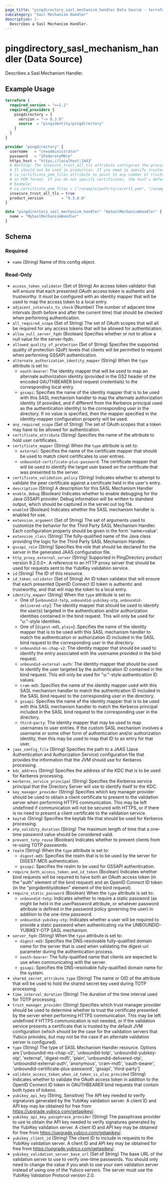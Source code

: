 ```yaml
---
page_title: "pingdirectory_sasl_mechanism_handler Data Source - terraform-provider-pingdirectory"
subcategory: "Sasl Mechanism Handler"
description: |-
  Describes a Sasl Mechanism Handler.
---
```


# pingdirectory_sasl_mechanism_handler (Data Source)

Describes a Sasl Mechanism Handler.

## Example Usage

```terraform
terraform {
  required_version = ">=1.1"
  required_providers {
    pingdirectory = {
      version = "~> 0.3.0"
      source  = "pingidentity/pingdirectory"
    }
  }
}

provider "pingdirectory" {
  username   = "cn=administrator"
  password   = "2FederateM0re"
  https_host = "https://localhost:1443"
  # Warning: The insecure_trust_all_tls attribute configures the provider to trust any certificate presented by the PingDirectory server.
  # It should not be used in production. If you need to specify trusted CA certificates, use the
  # ca_certificate_pem_files attribute to point to any number of trusted CA certificate files
  # in PEM format. If you do not specify certificates, the host's default root CA set will be used.
  # Example:
  # ca_certificate_pem_files = ["/example/path/to/cacert1.pem", "/example/path/to/cacert2.pem"]
  insecure_trust_all_tls = true
  product_version        = "9.3.0.0"
}

data "pingdirectory_sasl_mechanism_handler" "mySaslMechanismHandler" {
  name = "MySaslMechanismHandler"
}
```

<!-- schema generated by tfplugindocs -->
## Schema

### Required

- `name` (String) Name of this config object.

### Read-Only

- `access_token_validator` (Set of String) An access token validator that will ensure that each presented OAuth access token is authentic and trustworthy. It must be configured with an identity mapper that will be used to map the access token to a local entry.
- `adjacent_intervals_to_check` (Number) The number of adjacent time intervals (both before and after the current time) that should be checked when performing authentication.
- `all_required_scope` (Set of String) The set of OAuth scopes that will all be required for any access tokens that will be allowed for authentication.
- `allow_null_server_fqdn` (Boolean) Specifies whether or not to allow a null value for the server-fqdn.
- `allowed_quality_of_protection` (Set of String) Specifies the supported quality of protection (QoP) levels that clients will be permitted to request when performing GSSAPI authentication.
- `alternate_authorization_identity_mapper` (String) When the `type` attribute is set to:
  - `oauth-bearer`: The identity mapper that will be used to map an alternate authorization identity (provided in the GS2 header of the encoded OAUTHBEARER bind request credentials) to the corresponding local entry.
  - `gssapi`: Specifies the name of the identity mapper that is to be used with this SASL mechanism handler to map the alternate authorization identity (if provided, and if different from the Kerberos principal used as the authentication identity) to the corresponding user in the directory. If no value is specified, then the mapper specified in the identity-mapper configuration property will be used.
- `any_required_scope` (Set of String) The set of OAuth scopes that a token may have to be allowed for authentication.
- `certificate_attribute` (String) Specifies the name of the attribute to hold user certificates.
- `certificate_mapper` (String) When the `type` attribute is set to:
  - `external`: Specifies the name of the certificate mapper that should be used to match client certificates to user entries.
  - `unboundid-certificate-plus-password`: The certificate mapper that will be used to identify the target user based on the certificate that was presented to the server.
- `certificate_validation_policy` (String) Indicates whether to attempt to validate the peer certificate against a certificate held in the user's entry.
- `description` (String) A description for this SASL Mechanism Handler
- `enable_debug` (Boolean) Indicates whether to enable debugging for the Java GSSAPI provider. Debug information will be written to standard output, which should be captured in the server.out log file.
- `enabled` (Boolean) Indicates whether the SASL mechanism handler is enabled for use.
- `extension_argument` (Set of String) The set of arguments used to customize the behavior for the Third Party SASL Mechanism Handler. Each configuration property should be given in the form 'name=value'.
- `extension_class` (String) The fully-qualified name of the Java class providing the logic for the Third Party SASL Mechanism Handler.
- `gssapi_role` (String) Specifies the role that should be declared for the server in the generated JAAS configuration file.
- `http_proxy_external_server` (String) Supported in PingDirectory product version 9.2.0.0+. A reference to an HTTP proxy server that should be used for requests sent to the YubiKey validation service.
- `id` (String) The ID of this resource.
- `id_token_validator` (Set of String) An ID token validator that will ensure that each presented OpenID Connect ID token is authentic and trustworthy, and that will map the token to a local entry.
- `identity_mapper` (String) When the `type` attribute is set to:
  - One of [`unboundid-totp`, `unboundid-yubikey-otp`, `unboundid-delivered-otp`]: The identity mapper that should be used to identify the user(s) targeted in the authentication and/or authorization identities contained in the bind request. This will only be used for "u:"-style identities.
  - One of [`digest-md5`, `plain`]: Specifies the name of the identity mapper that is to be used with this SASL mechanism handler to match the authentication or authorization ID included in the SASL bind request to the corresponding user in the directory.
  - `unboundid-ms-chap-v2`: The identity mapper that should be used to identify the entry associated with the username provided in the bind request.
  - `unboundid-external-auth`: The identity mapper that should be used to identify the user targeted by the authentication ID contained in the bind request. This will only be used for "u:"-style authentication ID values.
  - `cram-md5`: Specifies the name of the identity mapper used with this SASL mechanism handler to match the authentication ID included in the SASL bind request to the corresponding user in the directory.
  - `gssapi`: Specifies the name of the identity mapper that is to be used with this SASL mechanism handler to match the Kerberos principal included in the SASL bind request to the corresponding user in the directory.
  - `third-party`: The identity mapper that may be used to map usernames to user entries. If the custom SASL mechanism involves a username or some other form of authentication and/or authorization identity, then this may be used to map that ID to an entry for that user.
- `jaas_config_file` (String) Specifies the path to a JAAS (Java Authentication and Authorization Service) configuration file that provides the information that the JVM should use for Kerberos processing.
- `kdc_address` (String) Specifies the address of the KDC that is to be used for Kerberos processing.
- `kerberos_service_principal` (String) Specifies the Kerberos service principal that the Directory Server will use to identify itself to the KDC.
- `key_manager_provider` (String) Specifies which key manager provider should be used to obtain a client certificate to present to the validation server when performing HTTPS communication. This may be left undefined if communication will not be secured with HTTPS, or if there is no need to present a client certificate to the validation service.
- `keytab` (String) Specifies the keytab file that should be used for Kerberos processing.
- `otp_validity_duration` (String) The maximum length of time that a one-time password value should be considered valid.
- `prevent_totp_reuse` (Boolean) Indicates whether to prevent clients from re-using TOTP passwords.
- `realm` (String) When the `type` attribute is set to:
  - `digest-md5`: Specifies the realm that is to be used by the server for DIGEST-MD5 authentication.
  - `gssapi`: Specifies the realm to be used for GSSAPI authentication.
- `require_both_access_token_and_id_token` (Boolean) Indicates whether bind requests will be required to have both an OAuth access token (in the "auth" element of the bind request) and an OpenID Connect ID token (in the "pingidentityidtoken" element of the bind request).
- `require_static_password` (Boolean) When the `type` attribute is set to:
  - `unboundid-totp`: Indicates whether to require a static password (as might be held in the userPassword attribute, or whatever password attribute is defined in the password policy governing the user) in addition to the one-time password.
  - `unboundid-yubikey-otp`: Indicates whether a user will be required to provide a static password when authenticating via the UNBOUNDID-YUBIKEY-OTP SASL mechanism.
- `server_fqdn` (String) When the `type` attribute is set to:
  - `digest-md5`: Specifies the DNS-resolvable fully-qualified domain name for the server that is used when validating the digest-uri parameter during the authentication process.
  - `oauth-bearer`: The fully-qualified name that clients are expected to use when communicating with the server.
  - `gssapi`: Specifies the DNS-resolvable fully-qualified domain name for the system.
- `shared_secret_attribute_type` (String) The name or OID of the attribute that will be used to hold the shared secret key used during TOTP processing.
- `time_interval_duration` (String) The duration of the time interval used for TOTP processing.
- `trust_manager_provider` (String) Specifies which trust manager provider should be used to determine whether to trust the certificate presented by the server when performing HTTPS communication. This may be left undefined if HTTPS communication is not needed, or if the validation service presents a certificate that is trusted by the default JVM configuration (which should be the case for the validation servers that Yubico provides, but may not be the case if an alternate validation server is configured).
- `type` (String) The type of SASL Mechanism Handler resource. Options are ['unboundid-ms-chap-v2', 'unboundid-totp', 'unboundid-yubikey-otp', 'external', 'digest-md5', 'plain', 'unboundid-delivered-otp', 'unboundid-external-auth', 'anonymous', 'cram-md5', 'oauth-bearer', 'unboundid-certificate-plus-password', 'gssapi', 'third-party']
- `validate_access_token_when_id_token_is_also_provided` (String) Indicates whether to validate the OAuth access token in addition to the OpenID Connect ID token in OAUTHBEARER bind requests that contain both types of tokens.
- `yubikey_api_key` (String, Sensitive) The API key needed to verify signatures generated by the YubiKey validation server. A client ID and API key may be obtained for free from https://upgrade.yubico.com/getapikey/.
- `yubikey_api_key_passphrase_provider` (String) The passphrase provider to use to obtain the API key needed to verify signatures generated by the YubiKey validation server. A client ID and API key may be obtained for free from https://upgrade.yubico.com/getapikey/.
- `yubikey_client_id` (String) The client ID to include in requests to the YubiKey validation server. A client ID and API key may be obtained for free from https://upgrade.yubico.com/getapikey/.
- `yubikey_validation_server_base_url` (Set of String) The base URL of the validation server to use to verify one-time passwords. You should only need to change the value if you wish to use your own validation server instead of using one of the Yubico servers. The server must use the YubiKey Validation Protocol version 2.0.

